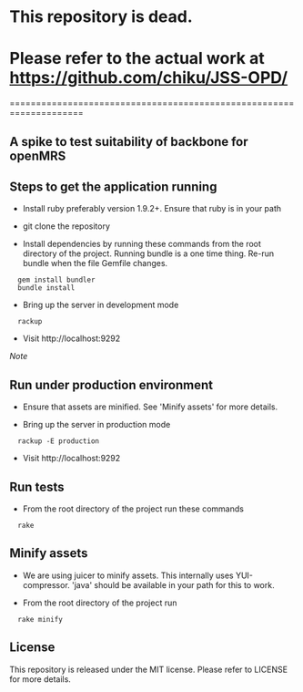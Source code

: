# This repository is dead. #

# Please refer to the actual work at https://github.com/chiku/JSS-OPD/ #

====================================================================

A spike to test suitability of backbone for openMRS
---------------------------------------------------

Steps to get the application running
------------------------------------

* Install ruby preferably version 1.9.2+. Ensure that ruby is in your path

* git clone the repository

* Install dependencies by running these commands from the root directory of the project. Running bundle is a one time thing. Re-run bundle when the file Gemfile changes.

``` shell
  gem install bundler
  bundle install
```

* Bring up the server in development mode

``` shell
  rackup
```

* Visit http://localhost:9292

*Note*

Run under production environment
--------------------------------

* Ensure that assets are minified. See 'Minify assets' for more details.

* Bring up the server in production mode

``` shell
  rackup -E production
```

* Visit http://localhost:9292

Run tests
---------

* From the root directory of the project run these commands

``` shell
  rake
```

Minify assets
-------------

* We are using juicer to minify assets. This internally uses YUI-compressor. 'java' should be available in your path for this to work.

* From the root directory of the project run

``` shell
  rake minify
```


License
-------
This repository is released under the MIT license. Please refer to LICENSE for more details.
